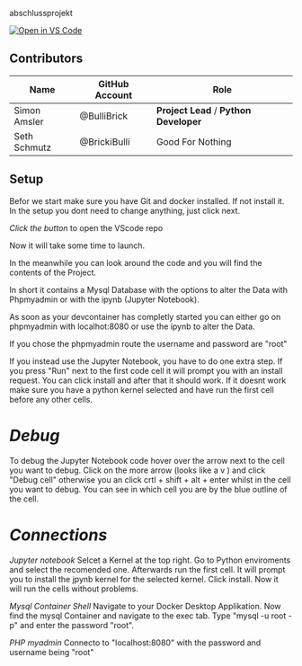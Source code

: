 abschlussprojekt

[![Open in VS Code](https://img.shields.io/badge/Open%20in-VS%20Code-blue?logo=visual-studio-code)](https://vscode.dev/redirect?url=vscode://ms-vscode-remote.remote-containers/cloneInVolume?url=https://github.com/BulliBrick/abschlussprojekt.git)

## Contributors

| Name | GitHub Account | Role |
|-----|-----|-----|
| Simon Amsler | @BulliBrick | __Project Lead__ / __Python Developer__ |
| Seth Schmutz | @BrickiBulli |  Good For Nothing |


## Setup
Befor we start make sure you have Git and docker installed. If not install it. In the setup you dont need to change anything, just click next.


*Click the button* to open the VScode repo

Now it will take some time to launch. 

In the meanwhile you can look around the code and you will find the contents of the Project.

In short it contains a Mysql Database with the options to alter the Data with Phpmyadmin or with the ipynb (Jupyter Notebook). 

As soon as your devcontainer has completly started you can either go on phpmyadmin with localhot:8080 or use the ipynb to alter the Data.

If you chose the phpmyadmin route the username and password are "root"

If you instead use the Jupyter Notebook, you have to do one extra step. 
If you press "Run" next to the first code cell it will prompt you with an install request. You can click install and after that it should work.
If it doesnt work make sure you have a python kernel selected and have run the first cell before any other cells. 

# *Debug*

To debug the Jupyter Notebook code hover over the arrow next to the cell you want to debug. Click on the more arrow (looks like a v ) and click "Debug cell" otherwise you an click crtl + shift + alt + enter whilst in the cell you want to debug. You can see in which cell you are by the blue outline of the cell.

# *Connections*

*Jupyter notebook*
Selcet a Kernel at the top right. Go to Python enviroments and select the recomended one. 
Afterwards run the first cell. It will prompt you to install the jpynb kernel for the selected kernel. Click install. 
Now it will run the cells without problems.

*Mysql Container Shell*
Navigate to your Docker Desktop Applikation. Now find the mysql Container and navigate to the exec tab. Type "mysql -u root -p" and enter the password "root".

*PHP myadmin*
Connecto to "localhost:8080" with the password and username being "root"
